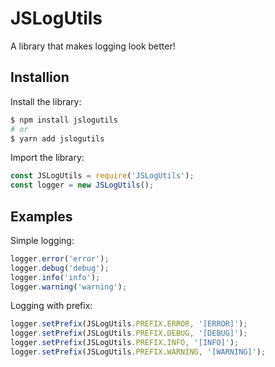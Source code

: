 # JSLogUtils

A library that makes logging look better!

## Installion

Install the library:

```bash
$ npm install jslogutils
# or
$ yarn add jslogutils
```

Import the library:
```js
const JSLogUtils = require('JSLogUtils');
const logger = new JSLogUtils();
```

## Examples

Simple logging:
```js
logger.error('error');
logger.debug('debug');
logger.info('info');
logger.warning('warning');
```

Logging with prefix:
```js
logger.setPrefix(JSLogUtils.PREFIX.ERROR, '[ERROR]');
logger.setPrefix(JSLogUtils.PREFIX.DEBUG, '[DEBUG]');
logger.setPrefix(JSLogUtils.PREFIX.INFO, '[INFO]');
logger.setPrefix(JSLogUtils.PREFIX.WARNING, '[WARNING]');
```